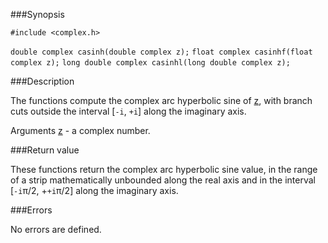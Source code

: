 ###Synopsis

`#include <complex.h>`

`double complex casinh(double complex z);`
`float complex casinhf(float complex z);`
`long double complex casinhl(long double complex z);`

###Description

The functions compute the complex arc hyperbolic sine of <u>z</u>, with branch cuts outside the interval [`-i`, `+i`] along the imaginary axis.

Arguments
<u>z</u> - a complex number.
 
###Return value

These functions return the complex arc hyperbolic sine value, in the range of a strip mathematically unbounded along the real axis and in the interval [`-i`<span>&#960;</span>/2, +`+i`<span>&#960;</span>/2] along the imaginary axis.

###Errors

No errors are defined.